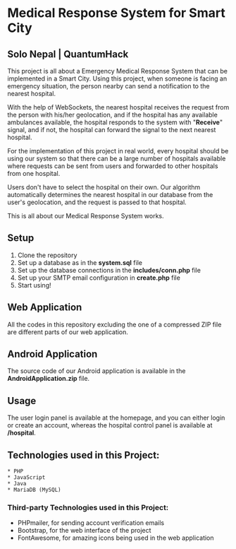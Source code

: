 # Medical Response System for Smart City
## Solo Nepal | QuantumHack

This project is all about a Emergency Medical Response System that can be implemented in a Smart City. Using this project, when someone is facing an emergency situation, the person nearby can send a notification to the nearest hospital.

With the help of WebSockets, the nearest hospital receives the request from the person with his/her geolocation, and if the hospital has any available ambulances available, the hospital responds to the system with "**Receive**" signal, and if not, the hospital can forward the signal to the next nearest hospital.

For the implementation of this project in real world, every hospital should be using our system so that there can be a large number of hospitals available where requests can be sent from users and forwarded to other hospitals from one hospital.

Users don't have to select the hospital on their own. Our algorithm automatically determines the nearest hospital in our database from the user's geolocation, and the request is passed to that hospital.

This is all about our Medical Response System works.

## Setup
1. Clone the repository
2. Set up a database as in the **system.sql** file
3. Set up the database connections in the **includes/conn.php** file
4. Set up your SMTP email configuration in **create.php** file
5. Start using! 

## Web Application
All the codes in this repository excluding the one of a compressed ZIP file are different parts of our web application.

## Android Application
The source code of our Android application is available in the **AndroidApplication.zip** file.

## Usage
The user login panel is available at the homepage, and you can either login or create an account, whereas the hospital control panel is available at **/hospital**.

## Technologies used in this Project:
	* PHP
	* JavaScript
	* Java
	* MariaDB (MySQL)

### Third-party Technologies used in this Project:
  * PHPmailer, for sending account verification emails
  * Bootstrap, for the web interface of the project
  * FontAwesome, for amazing icons being used in the web application
